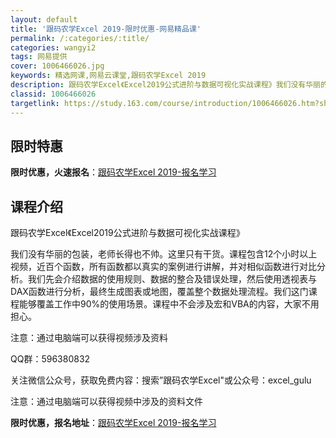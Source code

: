 ```yaml
---
layout: default
title: '跟码农学Excel 2019-限时优惠-网易精品课'
permalink: /:categories/:title/
categories: wangyi2
tags: 网易提供
cover: 1006466026.jpg
keywords: 精选网课,网易云课堂,跟码农学Excel 2019
description: 跟码农学Excel《Excel2019公式进阶与数据可视化实战课程》我们没有华丽的包装，老师长得也不帅。这里只有干货。课
classid: 1006466026
targetlink: https://study.163.com/course/introduction/1006466026.htm?share=1&shareId=1025206652&utm_campaign=share&utm_medium=iphoneShare&utm_source=&utm_u=1025206652
---
```


## 限时特惠

**限时优惠，火速报名**：[跟码农学Excel 2019-报名学习](https://study.163.com/course/introduction/1006466026.htm?share=1&shareId=1025206652&utm_campaign=share&utm_medium=iphoneShare&utm_source=&utm_u=1025206652)

## 课程介绍

跟码农学Excel《Excel2019公式进阶与数据可视化实战课程》

我们没有华丽的包装，老师长得也不帅。这里只有干货。课程包含12个小时以上视频，近百个函数，所有函数都以真实的案例进行讲解，并对相似函数进行对比分析。我们先会介绍数据的使用规则、数据的整合及错误处理，然后使用透视表与DAX函数进行分析，最终生成图表或地图，覆盖整个数据处理流程。我们这门课程能够覆盖工作中90%的使用场景。课程中不会涉及宏和VBA的内容，大家不用担心。

注意：通过电脑端可以获得视频涉及资料

QQ群：596380832

关注微信公众号，获取免费内容：搜索”跟码农学Excel"或公众号：excel_gulu

注意：通过电脑端可以获得视频中涉及的资料文件

**限时优惠，报名地址**：[跟码农学Excel 2019-报名学习](https://study.163.com/course/introduction/1006466026.htm?share=1&shareId=1025206652&utm_campaign=share&utm_medium=iphoneShare&utm_source=&utm_u=1025206652)

